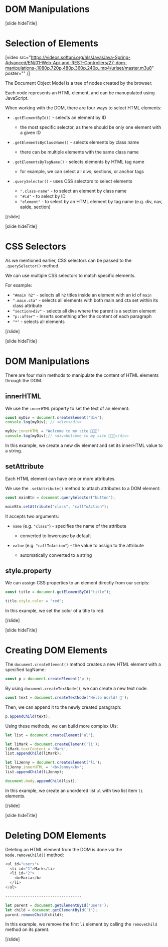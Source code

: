 # DOM Manipulations

[slide hideTitle]

# Selection of Elements

[video src="https://videos.softuni.org/hls/Java/Java-Spring-Advanced/EN/01-Web-Api-and-REST-Controllers/27-dom-manipulations-,1080p,720p,480p,360p,240p,.mp4/urlset/master.m3u8" poster="" /]

The Document Object Model is a tree of nodes created by the browser.

Each node represents an HTML element, and can be manupulated using JavaScript.

When working with the DOM, there are four ways to select HTML elements:

- `.getElementById()` - selects an element by ID
  * the most specific selector, as there should be only one element with a given ID 

- `.getElementsByClassName()` - selects elements by class name
  * there can be multiple elements with the same class name

- `.getElementsByTagName()` - selects elements by HTML tag name
  * for example, we can select all divs, sections, or anchor tags

- `.querySelector()` - uses CSS selectors to select elements
  * `".class-name"` - to select an element by class name
  * `"#id"` - to select by ID
  * `"element"` - to select by an HTML element by tag name (e.g. div, nav, aside, section)

[/slide]

[slide hideTitle]

# CSS Selectors

As we mentioned earlier, CSS selectors can be passed to the `.querySelector()` method.

We can use multiple CSS selectors to match specific elements.

For example:

- `"#main h2"` - selects all `h2` titles inside an element with an id of `main`
- `".main.cta"` - selects all elements with both main and cta set within its class attribute
- `"section>div"` - selects all divs where the parent is a section element
- `"p::after"` - inserts something after the content of each paragraph
- `"*"` - selects all elements

[/slide]

[slide hideTitle]

# DOM Manipulations

There are four main methods to manipulate the content of HTML elements through the DOM.

## innerHTML

We use the `innerHTML` property to set the text of an element:

```js
const myDiv = document.createElement('div');
console.log(myDiv); // <div></div>

myDiv.innerHTML = "Welcome to my site 👨🏼‍💻"
console.log(myDiv);// <div>Welcome to my site 👨🏼‍💻</div>
```

In this example, we create a new div element and set its innerHTML value to a string.

## setAttribute

Each HTML element can have one or more attributes.

We use the `.setAttribute()` method to attach attributes to a DOM element:

```js
const mainBtn = document.querySelector("button");

mainBtn.setAttribute("class", "callToAction");
```

It accepts two arguments:

- `name` (e.g. `"class"`) - specifies the name of the attribute
  * converted to lowercase by default

- `value` (e.g. `"callToAction"`) - the value to assign to the attribute
  * automatically converted to a string 

## style.property

We can assign CSS properties to an element directly from our scripts:

```js
const title = document.getElementById("title");

title.style.color = "red";
```

In this example, we set the color of a title to red.

[/slide]

[slide hideTitle]

# Creating DOM Elements

The `document.createElement()` method creates a new HTML element with a specified tagName:

```js
const p = document.createElement('p');
```

By using `document.createTextNode()`, we can create a new text node.

```js
const text = document.createTextNode('Hello World! 🙋');​
```

Then, we can append it to the newly created paragraph:

```js
p.appendChild(text);​
```

Using these methods, we can build more complex UIs:

```js
let list = document.createElement('ul');​

let liMark = document.createElement('li');​
liMark.textContent = 'Mark';​
list.appendChild(liMark);​

let liJenny = document.createElement('li');​
liJenny.innerHTML = '<b>Jenny</b>';​
list.appendChild(liJenny);​

document.body.appendChild(list);​
```

In this example, we create an unordered list `ul` with two list item `li` elements.

[/slide]

[slide hideTitle]

# Deleting DOM Elements

Deleting an HTML element from the DOM is done via the `Node.removeChild()` method:

```js
<ul id="users">
  <li id="1">Mark</li>
  <li id="2">
    <b>Maria</b>
  </li>
</ul>

----------------------------------

let parent = document.getElementById('users');​
let child = document.getElementById('1');​
parent.removeChild(child);​
```

In this example, we remove the first `li` element by calling the `removeChild` method on its parent.

[/slide]